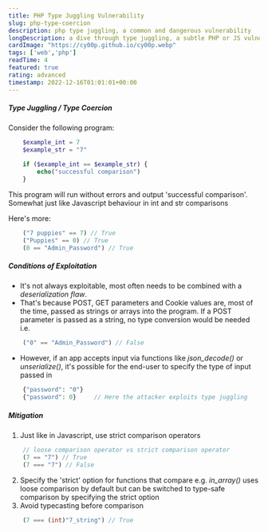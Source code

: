 ```yaml
---
title: PHP Type Juggling Vulnerability
slug: php-type-coercion
description: php type juggling, a common and dangerous vulnerability
longDescription: a dive through type juggling, a subtle PHP or JS vulnerability arising from simple coding mistakes
cardImage: "https://cy00p.github.io/cy00p.webp"
tags: ['web','php']
readTime: 4
featured: true
rating: advanced
timestamp: 2022-12-16T01:01:01+00:00
---
```


##### Type Juggling / Type Coercion
Consider the following program:
```php
	$example_int = 7
	$example_str = "7"

	if ($example_int == $example_str) {
		echo("successful comparison")
	}
```
This program will run without errors and output 'successful comparison'.  Somewhat just like Javascript behaviour in int and str comparisons

Here's more:
```php
	("7 puppies" == 7) // True
	("Puppies" == 0) // True
	(0 == "Admin_Password") // True
```

##### Conditions of Exploitation
- It's not always exploitable, most often needs to be combined with a *deserialization flaw*. 
- That's because POST, GET parameters and Cookie values are, most of the time, passed as strings or arrays into the program. If a POST parameter is passed as a string, no type conversion would be needed i.e.
```php
	("0" == "Admin_Password") // False
```
- However, if an app accepts input via functions like *json_decode()* or *unserialize()*, it's possible for the end-user to specify the type of input passed in
```php
	{"password": "0"}
	{"password": 0}		// Here the attacker exploits type juggling
```

##### Mitigation
1. Just like in Javascript, use strict comparison operators
```php
	// loose comparison operator vs strict comparison operator
	(7 == "7") // True
	(7 === "7") // False
```
2. Specify the 'strict' option for functions that compare e.g. *in_array()* uses loose comparison by default but can be switched to type-safe comparison by specifying the strict option
3. Avoid typecasting before comparison
```php
	(7 === (int)"7_string") // True
```